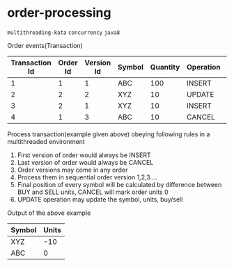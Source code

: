 # order-processing 
`multithreading-kata` `concurrency` `java8` 

Order events(Transaction)

|Transaction Id   | Order Id  | Version Id  | Symbol  | Quantity |Operation| Buy/Sell|
|-----------------|-----------|-------------|---------|----------|---------|---------|
|1                |1          |1            |ABC      |100       |INSERT   |BUY      |
|2|2|2|XYZ|10|UPDATE|SELL|
|3|2|1|XYZ|10|INSERT|SELL|
|4|1|3|ABC|10|CANCEL|BUY|



Process transaction(example given above) obeying following rules in a multithreaded environment
1. First version of order would always be INSERT
2. Last version of order would always be CANCEL
3. Order versions may come in any order
4. Process them in sequential order version 1,2,3....
5. Final position of every symbol will be calculated by difference between BUY and SELL units, CANCEL will mark order units 0
6. UPDATE operation may update the symbol, units, buy/sell

Output of the above example

|Symbol|Units|
|------|-----|
|XYZ   |-10  |
|ABC   |0    |
